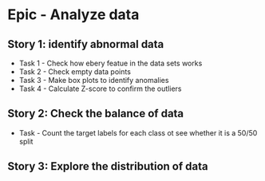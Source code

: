 # Epic - Analyze data

## Story 1: identify abnormal data

- Task 1 - Check how ebery featue in the data sets works
- Task 2 - Check empty data points
- Task 3 - Make box plots to identify anomalies
- Task 4 - Calculate Z-score to confirm the outliers

## Story 2: Check the balance of data

- Task - Count the target labels for each class ot see whether it is a
  50/50 split

## Story 3: Explore the distribution of data
